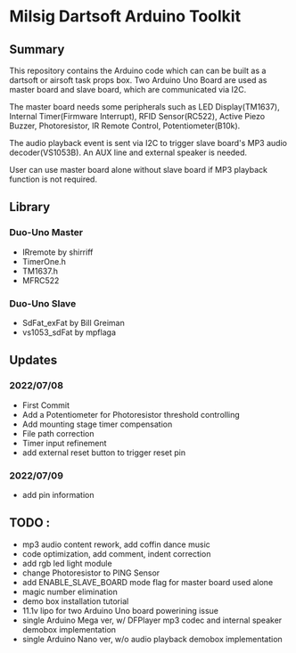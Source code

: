 # Milsig Dartsoft Arduino Toolkit

## Summary
This repository contains the Arduino code which can can be built as a dartsoft or airsoft task props box. Two Arduino Uno Board are used as master board and slave board,  which are communicated via I2C. 

The master board needs some peripherals such as LED Display(TM1637), Internal Timer(Firmware Interrupt), RFID Sensor(RC522), Active Piezo Buzzer, Photoresistor, IR Remote Control, Potentiometer(B10k).

The audio playback event is sent via I2C to trigger slave board's MP3 audio decoder(VS1053B). An AUX line and external speaker is needed. 

User can use master board alone without slave board if MP3 playback function is not required.

## Library
### Duo-Uno Master
* IRremote by shirriff
* TimerOne.h
* TM1637.h
* MFRC522

### Duo-Uno Slave
* SdFat_exFat by Bill Greiman
* vs1053_sdFat by mpflaga




## Updates 
### 2022/07/08
* First Commit
* Add a Potentiometer for Photoresistor threshold controlling
* Add mounting stage timer compensation
* File path correction
* Timer input refinement
* add external reset button to trigger reset pin
### 2022/07/09
* add pin information

## TODO : 
* mp3 audio content rework, add coffin dance music
* code optimization, add comment, indent correction
* add rgb led light module
* change Photoresistor to PING Sensor
* add ENABLE_SLAVE_BOARD mode flag for master board used alone
* magic number elimination
* demo box installation tutorial
* 11.1v lipo for two Arduino Uno board powerining issue
* single Arduino Mega ver, w/ DFPlayer mp3 codec and internal speaker demobox implementation
* single Arduino Nano ver, w/o audio playback demobox implementation
